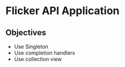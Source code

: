 # Flicker API Application

## Objectives
- Use Singleton
- Use completion handlers
- Use collection view


